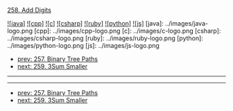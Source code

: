 [258. Add Digits](https://leetcode.com/problems/add-digits/)

[![java]](../java/258-add-digits.md)
[![cpp]](../cpp/258-add-digits.md)
[![c]](../c/258-add-digits.md)
[![csharp]](../csharp/258-add-digits.md)
[![ruby]](../ruby/258-add-digits.md)
[![python]](../python/258-add-digits.md)
[![js]](../js/258-add-digits.md)
[java]: ../images/java-logo.png
[cpp]: ../images/cpp-logo.png
[c]: ../images/c-logo.png
[csharp]: ../images/csharp-logo.png
[ruby]: ../images/ruby-logo.png
[python]: ../images/python-logo.png
[js]: ../images/js-logo.png

- [prev: 257. Binary Tree Paths](257-binary-tree-paths.md)
- [next: 259. 3Sum Smaller](259-3sum-smaller.md)

---



---

- [prev: 257. Binary Tree Paths](257-binary-tree-paths.md)
- [next: 259. 3Sum Smaller](259-3sum-smaller.md)
